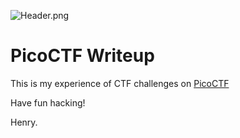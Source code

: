 ![Header.png](https://github.com/Henry1601/PicoCTF-Writeup/blob/main/Header.png)
# PicoCTF Writeup
This is my experience of CTF challenges on [PicoCTF](https://picoctf.org/)

Have fun hacking!

Henry.
